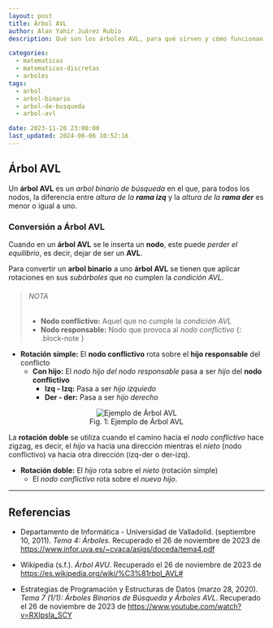 ```yaml
---
layout: post
title: Árbol AVL
author: Alan Yahir Juárez Rubio
description: Qué son los árboles AVL, para qué sirven y cómo funcionan

categories:
  - matematicas
  - matematicas-discretas
  - arboles
tags:
  - arbol
  - arbol-binario
  - arbol-de-busqueda
  - arbol-avl

date: 2023-11-26 23:00:00
last_updated: 2024-06-06 10:52:16
---
```


## Árbol AVL

Un **árbol AVL** es un _arbol binario de búsqueda_ en el que, para todos los
nodos, la diferencia entre _altura de la **rama izq**_ y la _altura de la
**rama der**_ es menor o igual a uno.

### Conversión a Árbol AVL

Cuando en un **árbol AVL** se le inserta un **nodo**, este puede _perder el
equilibrio_, es decir, dejar de ser un **AVL**.

Para convertir un **arbol binario** a uno **árbol AVL** se tienen que aplicar
rotaciones en sus _subárboles_ que no cumplen la _condición AVL_.

> ###### NOTA
>
> - **Nodo conflictivo:** Aquel que no cumple la _condición AVL_
> - **Nodo responsable:** Nodo que provoca al _nodo conflictivo_
{: .block-note }

- **Rotación simple:** El **nodo conflictivo** rota sobre el **hijo
  responsable** del conflicto
  - **Con hijo:** El _nodo hijo del nodo responsable_ pasa a ser _hijo_ del
    **nodo conflictivo**
    - **Izq - Izq:** Pasa a ser _hijo izquiedo_
    - **Der - der:** Pasa a ser _hijo derecho_

<div align="center">
  <figure>
    <img
      src="https://upload.wikimedia.org/wikipedia/commons/f/fd/AVL_Tree_Example.gif"
      alt="Ejemplo de Árbol AVL"
    >
    <figcaption>Fig. 1: Ejemplo de Árbol AVL</figcaption>
  </figure>
</div>

La **rotación doble** se utiliza cuando el camino hacia el _nodo conflictivo_
hace zigzag, es decir, el _hijo_ va hacia una dirección mientras el _nieto_
(nodo conflictivo) va hacia otra dirección (izq-der o der-izq).

- **Rotación doble:** El _hijo_ rota sobre el _nieto_ (rotación simple)
  - El _nodo conflictivo_ rota sobre el _nuevo hijo_.

<div style="page-break-after: always;"></div>

---

## Referencias

- Departamento de Informática - Universidad de Valladolid.
  (septiembre 10, 2011).
  _Tema 4: Árboles_.
  Recuperado el 26 de noviembre de 2023 de
  <https://www.infor.uva.es/~cvaca/asigs/doceda/tema4.pdf>

- Wikipedia (s.f.).
  _Árbol AVU_.
  Recuperado el 26 de noviembre de 2023 de
  <https://es.wikipedia.org/wiki/%C3%81rbol_AVL#>

- Estrategias de Programación y Estructuras de Datos
  (marzo 28, 2020).
  _Tema 7 (1/1): Árboles Binarios de Búsqueda y Árboles AVL_.
  Recuperado el 26 de noviembre de 2023 de
  <https://www.youtube.com/watch?v=RXIpsIa_SCY>
